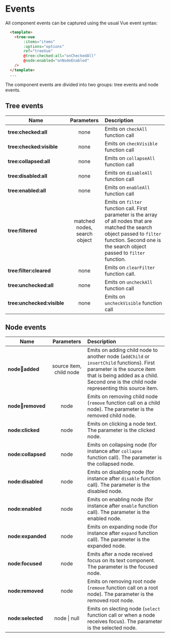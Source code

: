 # Events

All component events can be captured using the usual Vue event syntax:
```html
  <template>
    <tree-vue
        :items="items"
        :options="options"
        ref="treeVue"
        @tree:checked:all="onCheckedAll"
        @node:enabled="onNodeEnabled"
    />
  </template>
  ...
```

The component events are divided into two groups: tree events and node events.

## Tree events

| Name                   | Parameters   |  Description |
|------------------------|:------------:|:-------------|
| **tree:checked:all**           | none   | Emits on `checkAll` function call |
| **tree:checked:visible**           | none   | Emits on `checkVisible` function call |
| **tree:collapsed:all**           | none   | Emits on `collapseAll` function call |
| **tree:disabled:all**           | none   | Emits on `disableAll` function call |
| **tree:enabled:all**           | none   | Emits on `enableAll` function call |
| **tree:filtered**           | matched nodes, search object   | Emits on `filter` function call. First parameter is the array of all nodes that are matched the search object passed to `filter` function. Second one is the search object passed to `filter` function.|
| **tree:filter:cleared**           | none   | Emits on `clearFilter` function call.|
| **tree:unchecked:all**           | none   | Emits on `uncheckAll` function call |
| **tree:unchecked:visible**           | none   | Emits on `uncheckVisible` function call |

## Node events

| Name                   | Parameters   |  Description |
|------------------------|:------------:|:-------------|
| **node:child:added**           | source item, child node   | Emits on  adding child node to another node (`addChild` or `insertChild` functions). First parameter is the source item that is being added as a child. Second one is the child node representing this source item. |
| **node:child:removed**           | node   | Emits on removing child node (`remove` function call on a child node). The parameter is the removed child node. |
| **node:clicked**           | node   | Emits on clicking a node text. The parameter is the clicked node. |
| **node:collapsed**           | node   | Emits on collapsing node (for instance after `collapse` function call). The parameter is the collapsed node. |
| **node:disabled**           | node   | Emits on disabling node (for instance after `disable` function call). The parameter is the disabled node. |
| **node:enabled**           | node   | Emits on enabling node (for instance after `enable` function call). The parameter is the enabled node. |
| **node:expanded**           | node   | Emits on expanding node (for instance after `expand` function call). The parameter is the expanded node. |
| **node:focused**           | node   | Emits after a node received focus on its text component. The parameter is the focused node. |
| **node:removed**           | node   | Emits on removing root node (`remove` function call on a root node). The parameter is the removed root node. |
| **node:selected**           | node &#124; null  | Emits on slecting node (`select` function call or when a node receives focus). The parameter is the selected node. |
